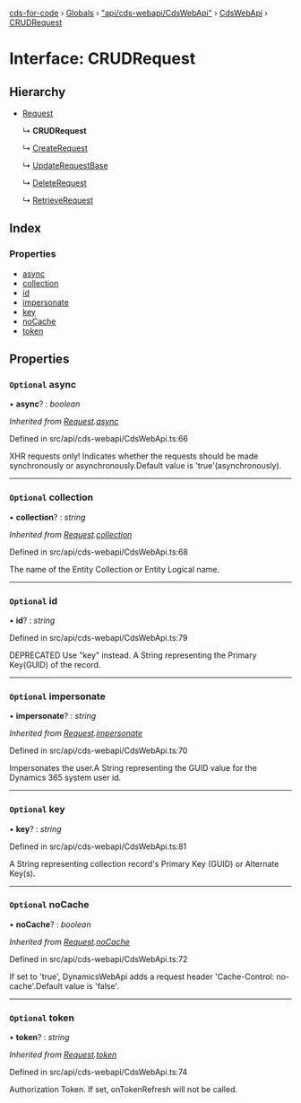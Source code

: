 [cds-for-code](../README.md) › [Globals](../globals.md) › ["api/cds-webapi/CdsWebApi"](../modules/_api_cds_webapi_cdswebapi_.md) › [CdsWebApi](../modules/_api_cds_webapi_cdswebapi_.cdswebapi.md) › [CRUDRequest](_api_cds_webapi_cdswebapi_.cdswebapi.crudrequest.md)

# Interface: CRUDRequest

## Hierarchy

* [Request](_api_cds_webapi_cdswebapi_.cdswebapi.request.md)

  ↳ **CRUDRequest**

  ↳ [CreateRequest](_api_cds_webapi_cdswebapi_.cdswebapi.createrequest.md)

  ↳ [UpdateRequestBase](_api_cds_webapi_cdswebapi_.cdswebapi.updaterequestbase.md)

  ↳ [DeleteRequest](_api_cds_webapi_cdswebapi_.cdswebapi.deleterequest.md)

  ↳ [RetrieveRequest](_api_cds_webapi_cdswebapi_.cdswebapi.retrieverequest.md)

## Index

### Properties

* [async](_api_cds_webapi_cdswebapi_.cdswebapi.crudrequest.md#optional-async)
* [collection](_api_cds_webapi_cdswebapi_.cdswebapi.crudrequest.md#optional-collection)
* [id](_api_cds_webapi_cdswebapi_.cdswebapi.crudrequest.md#optional-id)
* [impersonate](_api_cds_webapi_cdswebapi_.cdswebapi.crudrequest.md#optional-impersonate)
* [key](_api_cds_webapi_cdswebapi_.cdswebapi.crudrequest.md#optional-key)
* [noCache](_api_cds_webapi_cdswebapi_.cdswebapi.crudrequest.md#optional-nocache)
* [token](_api_cds_webapi_cdswebapi_.cdswebapi.crudrequest.md#optional-token)

## Properties

### `Optional` async

• **async**? : *boolean*

*Inherited from [Request](_api_cds_webapi_cdswebapi_.cdswebapi.request.md).[async](_api_cds_webapi_cdswebapi_.cdswebapi.request.md#optional-async)*

Defined in src/api/cds-webapi/CdsWebApi.ts:66

XHR requests only! Indicates whether the requests should be made synchronously or asynchronously.Default value is 'true'(asynchronously).

___

### `Optional` collection

• **collection**? : *string*

*Inherited from [Request](_api_cds_webapi_cdswebapi_.cdswebapi.request.md).[collection](_api_cds_webapi_cdswebapi_.cdswebapi.request.md#optional-collection)*

Defined in src/api/cds-webapi/CdsWebApi.ts:68

The name of the Entity Collection or Entity Logical name.

___

### `Optional` id

• **id**? : *string*

Defined in src/api/cds-webapi/CdsWebApi.ts:79

DEPRECATED Use "key" instead. A String representing the Primary Key(GUID) of the record.

___

### `Optional` impersonate

• **impersonate**? : *string*

*Inherited from [Request](_api_cds_webapi_cdswebapi_.cdswebapi.request.md).[impersonate](_api_cds_webapi_cdswebapi_.cdswebapi.request.md#optional-impersonate)*

Defined in src/api/cds-webapi/CdsWebApi.ts:70

Impersonates the user.A String representing the GUID value for the Dynamics 365 system user id.

___

### `Optional` key

• **key**? : *string*

Defined in src/api/cds-webapi/CdsWebApi.ts:81

A String representing collection record's Primary Key (GUID) or Alternate Key(s).

___

### `Optional` noCache

• **noCache**? : *boolean*

*Inherited from [Request](_api_cds_webapi_cdswebapi_.cdswebapi.request.md).[noCache](_api_cds_webapi_cdswebapi_.cdswebapi.request.md#optional-nocache)*

Defined in src/api/cds-webapi/CdsWebApi.ts:72

If set to 'true', DynamicsWebApi adds a request header 'Cache-Control: no-cache'.Default value is 'false'.

___

### `Optional` token

• **token**? : *string*

*Inherited from [Request](_api_cds_webapi_cdswebapi_.cdswebapi.request.md).[token](_api_cds_webapi_cdswebapi_.cdswebapi.request.md#optional-token)*

Defined in src/api/cds-webapi/CdsWebApi.ts:74

Authorization Token. If set, onTokenRefresh will not be called.
